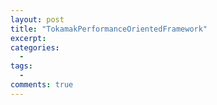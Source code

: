 ```yaml
---
layout: post
title: "TokamakPerformanceOrientedFramework"
excerpt: 
categories:
  - 
tags:
  - 
comments: true
---
```



